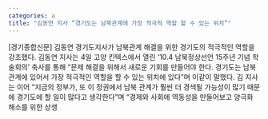 ```yaml
---
categories: a
title: "김동연 지사 “경기도는 남북관계에 가장 적극적 역할 할 수 있는 위치”"
---
```

[경기종합신문] 김동연 경기도지사가 남북관계 해결을 위한 경기도의 적극적인 역할을 강조했다. 김동연 지사는 4일 고양 킨텍스에서 열린 ‘10.4 남북정상선언 15주년 기념 학술회의’ 축사를 통해 “문제 해결을 위해서 새로운 기회를 만들어야 한다. 경기도는 남북관계에 있어서 가장 적극적인 역할을 할 수 있는 위치에 있다”며 이같이 말했다. 김 지사는 이어 “지금의 정부가, 또 이 정권에서 남북 관계가 훨씬 더 경색될 가능성이 많기 때문에 경기도에 할 일이 많다고 생각한다”며 “경제와 사회에 역동성을 만들어보고 양극화 해소를 위한 상생